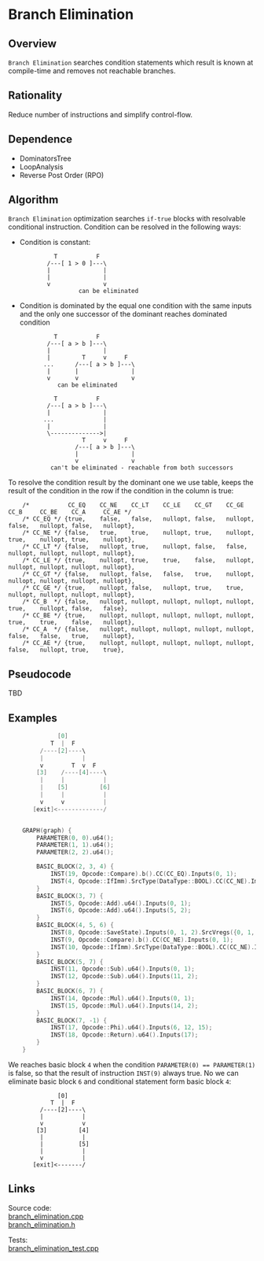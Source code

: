 # Branch Elimination
## Overview 

`Branch Elimination` searches condition statements which result is known at compile-time and removes not reachable branches.

## Rationality

Reduce number of instructions and simplify control-flow.

## Dependence 

* DominatorsTree
* LoopAnalysis
* Reverse Post Order (RPO)

## Algorithm

`Branch Elimination` optimization searches `if-true` blocks with resolvable conditional instruction.
Condition can be resolved in the following ways:
- Condition is constant:
```
             T           F
           /---[ 1 > 0 ]---\
           |               |
           |               |
           v               v 
                    can be eliminated
```
- Condition is dominated by the equal one condition with the same inputs and the only one successor of the dominant reaches dominated condition

```
             T           F
           /---[ a > b ]---\
           |               | 
           |         T     v     F
          ...      /---[ a > b ]---\
           |       |               |
           v       v               v
              can be eliminated

             T           F
           /---[ a > b ]---\
           |               | 
          ...              |
           |               |
           \-------------->|               
                     T     v     F
                   /---[ a > b ]---\
                   |               |
                   v               v
            can't be eliminated - reachable from both successors 
```
To resolve the condition result by the dominant one we use table, keeps the result of the condition in the row if the condition in the column is true:
```
    /*           CC_EQ    CC_NE    CC_LT    CC_LE    CC_GT    CC_GE    CC_B     CC_BE    CC_A     CC_AE */
    /* CC_EQ */ {true,    false,   false,   nullopt, false,   nullopt, false,   nullopt, false,   nullopt},
    /* CC_NE */ {false,   true,    true,    nullopt, true,    nullopt, true,    nullopt, true,    nullopt},
    /* CC_LT */ {false,   nullopt, true,    nullopt, false,   false,   nullopt, nullopt, nullopt, nullopt},
    /* CC_LE */ {true,    nullopt, true,    true,    false,   nullopt, nullopt, nullopt, nullopt, nullopt},
    /* CC_GT */ {false,   nullopt, false,   false,   true,    nullopt, nullopt, nullopt, nullopt, nullopt},
    /* CC_GE */ {true,    nullopt, false,   nullopt, true,    true,    nullopt, nullopt, nullopt, nullopt},
    /* CC_B  */ {false,   nullopt, nullopt, nullopt, nullopt, nullopt, true,    nullopt, false,   false},
    /* CC_BE */ {true,    nullopt, nullopt, nullopt, nullopt, nullopt, true,    true,    false,   nullopt},
    /* CC_A  */ {false,   nullopt, nullopt, nullopt, nullopt, nullopt, false,   false,   true,    nullopt},
    /* CC_AE */ {true,    nullopt, nullopt, nullopt, nullopt, nullopt, false,   nullopt, true,    true},
```
## Pseudocode

TBD

## Examples

```cpp
              [0]
            T  |  F
         /----[2]----\
         |           |
         v        T  v  F
        [3]    /----[4]----\
         |     |           |
         |    [5]         [6]
         |     |           |
         v     v           |
       [exit]<-------------/


    GRAPH(graph) {
        PARAMETER(0, 0).u64();
        PARAMETER(1, 1).u64();
        PARAMETER(2, 2).u64();

        BASIC_BLOCK(2, 3, 4) {
            INST(19, Opcode::Compare).b().CC(CC_EQ).Inputs(0, 1);
            INST(4, Opcode::IfImm).SrcType(DataType::BOOL).CC(CC_NE).Imm(0).Inputs(19);
        }
        BASIC_BLOCK(3, 7) {
            INST(5, Opcode::Add).u64().Inputs(0, 1);
            INST(6, Opcode::Add).u64().Inputs(5, 2);
        }
        BASIC_BLOCK(4, 5, 6) {
            INST(8, Opcode::SaveState).Inputs(0, 1, 2).SrcVregs({0, 1, 2});
            INST(9, Opcode::Compare).b().CC(CC_NE).Inputs(0, 1);
            INST(10, Opcode::IfImm).SrcType(DataType::BOOL).CC(CC_NE).Imm(0).Inputs(9);
        }
        BASIC_BLOCK(5, 7) {
            INST(11, Opcode::Sub).u64().Inputs(0, 1);
            INST(12, Opcode::Sub).u64().Inputs(11, 2);
        }
        BASIC_BLOCK(6, 7) {
            INST(14, Opcode::Mul).u64().Inputs(0, 1);
            INST(15, Opcode::Mul).u64().Inputs(14, 2);
        }
        BASIC_BLOCK(7, -1) {
            INST(17, Opcode::Phi).u64().Inputs(6, 12, 15);
            INST(18, Opcode::Return).u64().Inputs(17);
        }
    }

```
We reaches basic block `4` when the condition `PARAMETER(0) == PARAMETER(1)` is false, so that the result of instruction `INST(9)` always true.
No we can eliminate basic block `6` and conditional statement form basic block `4`:

```
              [0]
            T  |  F
         /----[2]----\
         |           |
         v           v 
        [3]         [4]
         |           |
         |          [5]
         |           |
         v           |
       [exit]<-------/
```
## Links

Source code:  
[branch_elimination.cpp](../optimizer/optimizations/branch_elimination.cpp)  
[branch_elimination.h](../optimizer/optimizations/branch_elimination.h)

Tests:  
[branch_elimination_test.cpp](../tests/branch_elimination_test.cpp)